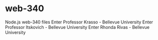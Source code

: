# web-340
Node.js web-340 files
Enter Professor Krasso - Bellevue University
Enter Professor Itskovich - Bellevue University
Enter Rhonda Rivas - Bellevue University 
